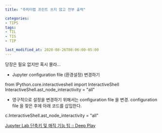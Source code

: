 ```yaml
---
title: "주피터랩 프린트 쓰지 않고 전부 출력"

categories:
- TIPS
tags:
- TIL
- TIS
- TIP

last_modified_at: 2020-08-26T08:06:00-05:00
---
```


당장은 필요 없지만 혹시 몰라...

* Jupyter configuration file (환경설정) 변경하기

from IPython.core.interactiveshell import InteractiveShell
InteractiveShell.ast_node_interactivity = "all"


* 영구적으로 설정을 변경하기 위해서는 configuration file 을 변경. configuration file 을 찾은 후에 아래 코드를 삽입한다.

c.InteractiveShell.ast_node_interactivity = "all"


[Jupyter Lab 단축키 및 매직 기능 팁 :: Deep Play](https://3months.tistory.com/392)
